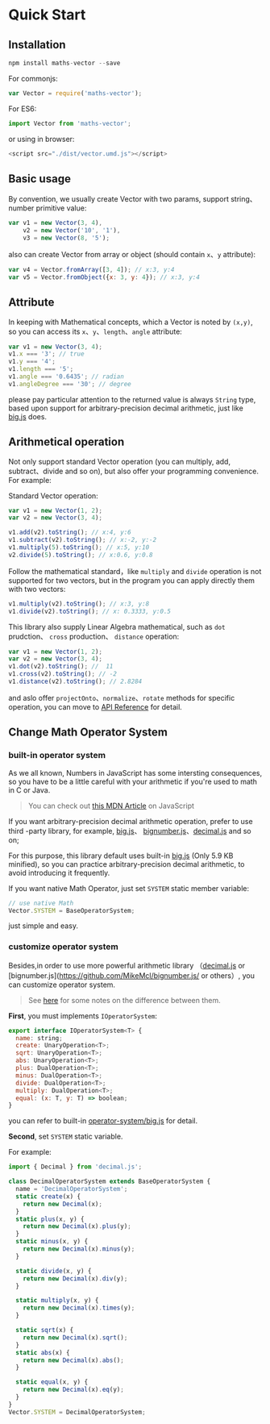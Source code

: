 # Quick Start

## Installation

```js
npm install maths-vector --save
```

For commonjs:

```js
var Vector = require('maths-vector');
```

For ES6:

```js
import Vector from 'maths-vector';
```

or using in browser:

```js
<script src="./dist/vector.umd.js"></script>
```

## Basic usage

By convention, we usually create Vector with two params, support string、number primitive value:

```js
var v1 = new Vector(3, 4),
    v2 = new Vector('10', '1'),
    v3 = new Vector(8, '5');
```

also can create Vector from array or object (should contain `x`、`y` attribute):

```js
var v4 = Vector.fromArray([3, 4]); // x:3, y:4
var v5 = Vector.fromObject({x: 3, y: 4}); // x:3, y:4
```

## Attribute

In keeping with Mathematical concepts, which a Vector is noted by `(x,y)`, so you can access its `x`、`y`、`length`、`angle` attribute:

```js
var v1 = new Vector(3, 4);
v1.x === '3'; // true
v1.y === '4';
v1.length === '5';
v1.angle === '0.6435'; // radian
v1.angleDegree === '30'; // degree
```

please pay particular attention to the returned value is always `String` type, based upon support for arbitrary-precision decimal arithmetic, just like [big.js](http://mikemcl.github.io/big.js/) does.

## Arithmetical operation

Not only support standard Vector operation (you can multiply, add, subtract、divide and so on), but also offer your programming convenience. For example:

Standard Vector operation:

```js
var v1 = new Vector(1, 2);
var v2 = new Vector(3, 4);

v1.add(v2).toString(); // x:4, y:6
v1.subtract(v2).toString(); // x:-2, y:-2
v1.multiply(5).toString(); // x:5, y:10
v2.divide(5).toString(); // x:0.6, y:0.8
```

Follow the mathematical standard，like `multiply` and `divide` operation is not supported for two vectors, but in the program you can apply directly them with two vectors:

```js
v1.multiply(v2).toString(); // x:3, y:8
v1.divide(v2).toString(); // x: 0.3333, y:0.5
```

This library also supply Linear Algebra mathematical, such as `dot` prudction、 `cross` production、 `distance` operation:

```js
var v1 = new Vector(1, 2);
var v2 = new Vector(3, 4);
v1.dot(v2).toString(); //  11
v1.cross(v2).toString(); // -2
v1.distance(v2).toString(); // 2.8284
```

and aslo offer `projectOnto`、`normalize`、`rotate` methods for specific operation, you can move to [API Reference](/api/) for detail.

## Change Math Operator System

### built-in operator system

As we all known, Numbers in JavaScript has some intersting consequences, so you have to be a little careful with your arithmetic if you're used to math in C or Java.

> You can check out [this MDN Article](https://developer.mozilla.org/en-US/docs/Web/JavaScript/A_re-introduction_to_JavaScript#Numbers) on JavaScript

If you want arbitrary-precision decimal arithmetic operation, prefer to use third -party library, for example, [big.js](http://mikemcl.github.io/big.js/)、 [bignumber.js](https://github.com/MikeMcl/bignumber.js/)、[decimal.js](https://github.com/MikeMcl/decimal.js/) and so on;

For this purpose, this library default uses built-in [big.js](http://mikemcl.github.io/big.js/) (Only 5.9 KB minified), so you can practice arbitrary-precision decimal arithmetic, to avoid introducing it frequently.

If you want native Math Operator, just set `SYSTEM` static member variable:

```js
// use native Math
Vector.SYSTEM = BaseOperatorSystem;
```

just simple and easy.

### customize operator system

Besides,in order to use more powerful arithmetic library （[decimal.js](https://github.com/MikeMcl/decimal.js/) or \[bignumber.js\](https://github.com/MikeMcl/bignumber.js/ or others）, you can customize operator system.

> See [here](https://github.com/MikeMcl/big.js/wiki) for some notes on the difference between them.

**First**, you must implements `IOperatorSystem`:

```js
export interface IOperatorSystem<T> {
  name: string;
  create: UnaryOperation<T>;
  sqrt: UnaryOperation<T>;
  abs: UnaryOperation<T>;
  plus: DualOperation<T>;
  minus: DualOperation<T>;
  divide: DualOperation<T>;
  multiply: DualOperation<T>;
  equal: (x: T, y: T) => boolean;
}
```

you can refer to built-in [operator-system/big.js](https://github.com/boycgit/maths-vector/blob/master/src/operator-system/big.js) for detail.

**Second**, set `SYSTEM` static variable.

For example:

```js
import { Decimal } from 'decimal.js';

class DecimalOperatorSystem extends BaseOperatorSystem {
  name = 'DecimalOperatorSystem';
  static create(x) {
    return new Decimal(x);
  }
  static plus(x, y) {
    return new Decimal(x).plus(y);
  }
  static minus(x, y) {
    return new Decimal(x).minus(y);
  }

  static divide(x, y) {
    return new Decimal(x).div(y);
  }

  static multiply(x, y) {
    return new Decimal(x).times(y);
  }

  static sqrt(x) {
    return new Decimal(x).sqrt();
  }
  static abs(x) {
    return new Decimal(x).abs();
  }

  static equal(x, y) {
    return new Decimal(x).eq(y);
  }
}
Vector.SYSTEM = DecimalOperatorSystem;
```